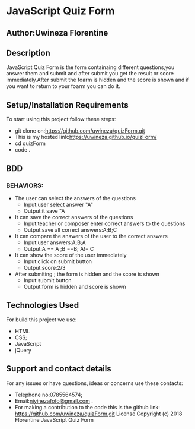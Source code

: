 # JavaScript Quiz Form
## Author:Uwineza Florentine
## Description
JavaScript Quiz Form is the form containaing different questions,you answer them and submit and after submit you get the result or score immediately.After submit the foarm is hidden and the score is shown and if you want to return to your foarm you can do it.
## Setup/Installation Requirements
To start using this project follow these steps:
* git clone on:https://github.com/uwineza/quizForm.git 
* This is my hosted link:https://uwineza.github.io/quizForm/
* cd quizForm
* code .
## BDD
### BEHAVIORS:
* The user can select the answers of the questions
  * Input:user select answer "A"
  * Output:it save "A
* It can save the correct answers of the questions
  * Input:teacher or composer enter correct answers to the questions
  * Output:save all correct answers:A;B;C
* It can compare the answers of the user  to the correct answers
  * Input:user answers:A;B;A
  * Output:A == A ;B ==B; A!= C
* It can show the score of the user immediately
  * Input:click on submit button
  * Output:score:2/3
* After submiting ; the form is hidden and the score is shown
  * Input:submit button
  * Output:form is hidden and score is shown

## Technologies Used
For build this project we use:
* HTML
* CSS;
* JavaScript
* jQuery
## Support and contact details
For any issues or have questions, ideas or concerns use these contacts:

* Telephone no:0785564574;
* Email:niyinezafofo@gmail.com .
* For making a contribution to the code this is the github link: https://github.com/uwineza/quizForm.git
License
Copyright (c) 2018 Florentine JavaScript Quiz Form
